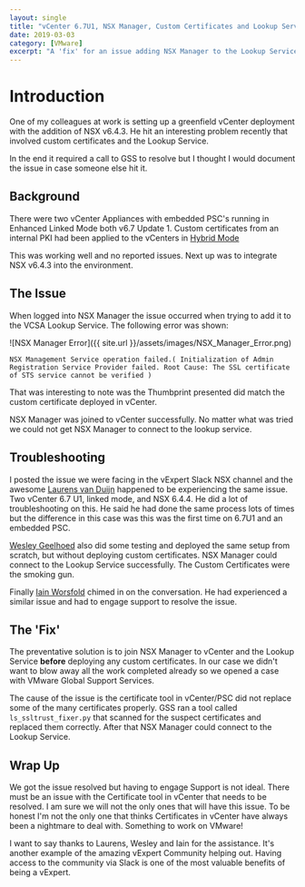 ```yaml
---
layout: single
title: "vCenter 6.7U1, NSX Manager, Custom Certificates and Lookup Service Error"
date: 2019-03-03
category: [VMware]
excerpt: "A 'fix' for an issue adding NSX Manager to the Lookup Service when Custom Certificates are deployed"
---
```

# Introduction

One of my colleagues at work is setting up a greenfield vCenter deployment with the addition of NSX v6.4.3. He hit an interesting problem recently that involved custom certificates and the Lookup Service.

In the end it required a call to GSS to resolve but I thought I would document the issue in case someone else hit it.

## Background

There were two vCenter Appliances with embedded PSC's running in Enhanced Linked Mode both v6.7 Update 1. Custom certificates from an internal PKI had been applied to the vCenters in [Hybrid Mode](https://blogs.vmware.com/vsphere/2017/01/walkthrough-hybrid-ssl-certificate-replacement.html)

This was working well and no reported issues. Next up was to integrate NSX v6.4.3 into the environment.

## The Issue

When logged into NSX Manager the issue occurred when trying to add it to the VCSA Lookup Service. The following error was shown:

![NSX Manager Error]({{ site.url }}/assets/images/NSX_Manager_Error.png)

`NSX Management Service operation failed.( Initialization of Admin Registration Service Provider failed. Root Cause: The SSL certificate of STS service cannot be verified )`

That was interesting to note was the Thumbprint presented did match the custom certificate deployed in vCenter.

NSX Manager was joined to vCenter successfully. No matter what was tried we could not get NSX Manager to connect to the lookup service.

## Troubleshooting

I posted the issue we were facing in the vExpert Slack NSX channel and the awesome [Laurens van Duijn](https://twitter.com/LaurensvanDuijn) happened to be experiencing the same issue. Two vCenter 6.7 U1, linked mode, and NSX 6.4.4. He did a lot of troubleshooting on this. He said he had done the same process lots of times but the difference in this case was this was the first time on 6.7U1 and an embedded PSC.

[Wesley Geelhoed](https://twitter.com/wessieloerus) also did some testing and deployed the same setup from scratch, but without deploying custom certificates. NSX Manager could connect to the Lookup Service successfully. The Custom Certificates were the smoking gun.

Finally [Iain Worsfold](https://vexpert.vmware.com/directory/967) chimed in on the conversation. He had experienced a similar issue and had to engage support to resolve the issue.

## The 'Fix'

The preventative solution is to join NSX Manager to vCenter and the Lookup Service **before** deploying any custom certificates. In our case we didn't want to blow away all the work completed already so we opened a case with VMware Global Support Services.

The cause of the issue is the certificate tool in vCenter/PSC did not replace some of the many certificates properly. GSS ran a tool called `ls_ssltrust_fixer.py` that scanned for the suspect certificates and replaced them correctly. After that NSX Manager could connect to the Lookup Service.

## Wrap Up

We got the issue resolved but having to engage Support is not ideal. There must be an issue with the Certificate tool in vCenter that needs to be resolved. I am sure we will not the only ones that will have this issue. To be honest I'm not the only one that thinks Certificates in vCenter have always been a nightmare to deal with. Something to work on VMware!

I want to say thanks to Laurens, Wesley and Iain for the assistance. It's another example of the amazing vExpert Community helping out. Having access to the community via Slack is one of the most valuable benefits of being a vExpert.